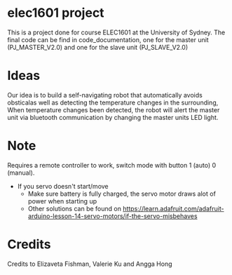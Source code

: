 # elec1601 project
This is a project done for course ELEC1601 at the University of Sydney.
The final code can be find in code_documentation, one for the master unit 
(PJ_MASTER_V2.0) and one for the slave unit (PJ_SLAVE_V2.0)

# Ideas
Our idea is to build a self-navigating robot that automatically avoids
obsticalas well as detecting the temperature changes in the surrounding,
When temperature changes been detected, the robot will alert the master
unit via bluetooth communication by changing the master units LED light.

# Note
Requires a remote controller to work, switch mode with button 1 (auto) 0 (manual). 
* If you servo doesn't start/move
    - Make sure battery is fully charged, the servo motor draws alot of power when starting up
    - Other solutions can be found on
          https://learn.adafruit.com/adafruit-arduino-lesson-14-servo-motors/if-the-servo-misbehaves
# Credits
Credits to Elizaveta Fishman, Valerie Ku and Angga Hong
